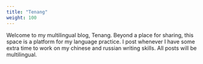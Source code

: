```yaml
---
title: "Tenang"
weight: 100
---
```


Welcome to my multilingual blog, Tenang. Beyond a place for sharing, 
this space is a platform for my language practice. 
I post whenever I have some extra time to work on my chinese and russian writing skills. 
All posts will be multilingual. 